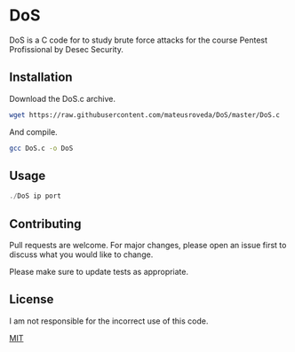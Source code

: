 # DoS

DoS is a C code for to study brute force attacks for the course Pentest Profissional by Desec Security.

## Installation

Download the DoS.c archive.
```bash
wget https://raw.githubusercontent.com/mateusroveda/DoS/master/DoS.c
```
And compile.

```bash
gcc DoS.c -o DoS
```

## Usage

```c
./DoS ip port
```

## Contributing
Pull requests are welcome. For major changes, please open an issue first to discuss what you would like to change.

Please make sure to update tests as appropriate.

## License
I am not responsible for the incorrect use of this code.

[MIT](https://choosealicense.com/licenses/mit/)
